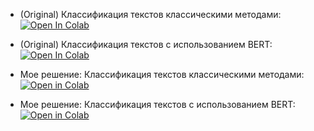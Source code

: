 * (Original) Классификация текстов классическими методами: [![Open In Colab](https://colab.research.google.com/assets/colab-badge.svg)](https://colab.research.google.com/github/girafe-ai/ml-course/blob/24f_yandex_ml_trainings/homeworks/hw04_bert_and_co/assignment_classic_text_classification.ipynb)
* (Original) Классификация текстов с использованием BERT: [![Open In Colab](https://colab.research.google.com/assets/colab-badge.svg)](https://colab.research.google.com/github/girafe-ai/ml-course/blob/24f_yandex_ml_trainings/homeworks/hw04_bert_and_co/assignment_bert_for_text_classification.ipynb)

* Мое решение: Классификация текстов классическими методами: [![Open in Colab](https://colab.research.google.com/assets/colab-badge.svg)](https://colab.research.google.com/drive/1gl4uiML12wtxV_5c5lndv6IlmdTM1Awc?usp=sharing)
* Мое решение: Классификация текстов с использованием BERT: [![Open in Colab](https://colab.research.google.com/assets/colab-badge.svg)](https://colab.research.google.com/drive/1cRR2656XIeFkBLKtTbxuoFdUQYnjwcvA?usp=sharing)  
